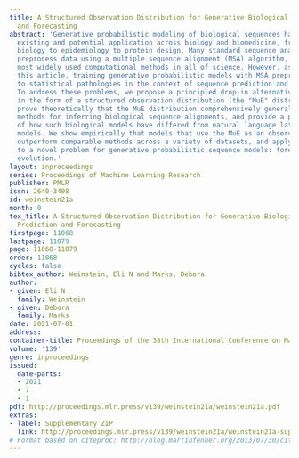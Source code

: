 ```yaml
---
title: A Structured Observation Distribution for Generative Biological Sequence Prediction
  and Forecasting
abstract: 'Generative probabilistic modeling of biological sequences has widespread
  existing and potential application across biology and biomedicine, from evolutionary
  biology to epidemiology to protein design. Many standard sequence analysis methods
  preprocess data using a multiple sequence alignment (MSA) algorithm, one of the
  most widely used computational methods in all of science. However, as we show in
  this article, training generative probabilistic models with MSA preprocessing leads
  to statistical pathologies in the context of sequence prediction and forecasting.
  To address these problems, we propose a principled drop-in alternative to MSA preprocessing
  in the form of a structured observation distribution (the "MuE" distribution). We
  prove theoretically that the MuE distribution comprehensively generalizes popular
  methods for inferring biological sequence alignments, and provide a precise characterization
  of how such biological models have differed from natural language latent alignment
  models. We show empirically that models that use the MuE as an observation distribution
  outperform comparable methods across a variety of datasets, and apply MuE models
  to a novel problem for generative probabilistic sequence models: forecasting pathogen
  evolution.'
layout: inproceedings
series: Proceedings of Machine Learning Research
publisher: PMLR
issn: 2640-3498
id: weinstein21a
month: 0
tex_title: A Structured Observation Distribution for Generative Biological Sequence
  Prediction and Forecasting
firstpage: 11068
lastpage: 11079
page: 11068-11079
order: 11068
cycles: false
bibtex_author: Weinstein, Eli N and Marks, Debora
author:
- given: Eli N
  family: Weinstein
- given: Debora
  family: Marks
date: 2021-07-01
address:
container-title: Proceedings of the 38th International Conference on Machine Learning
volume: '139'
genre: inproceedings
issued:
  date-parts:
  - 2021
  - 7
  - 1
pdf: http://proceedings.mlr.press/v139/weinstein21a/weinstein21a.pdf
extras:
- label: Supplementary ZIP
  link: http://proceedings.mlr.press/v139/weinstein21a/weinstein21a-supp.zip
# Format based on citeproc: http://blog.martinfenner.org/2013/07/30/citeproc-yaml-for-bibliographies/
---
```

